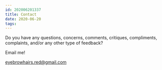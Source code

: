 ```yaml
---
id: 202006201337
title: Contact
date: 2020-06-20
tags:
---
```


Do you have any questions, concerns, comments, critiques, compliments, complaints, and/or any other type of feedback?

Email me!

[eyebrowhairs.red@gmail.com](mailto:eyebrowhairs.red@gmail.com)

